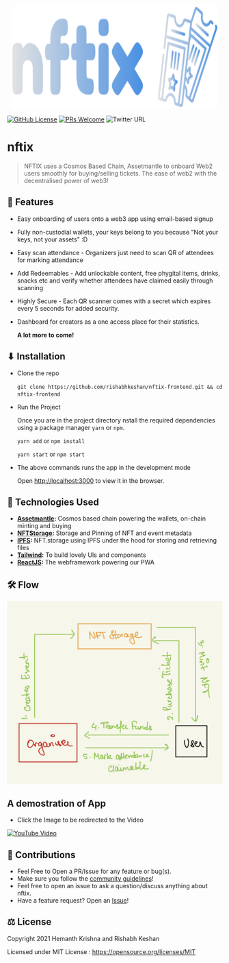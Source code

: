 <p align="center">
  <a href="https://github.com/rishabhkeshan/niftix-frontend">
    <img src="./src/assets/nftix_logo_white.svg" alt="Logo" width="480" height="240">
  </a>
</p>

[![GitHub License](https://img.shields.io/github/license/rishabhkeshan/nftix-frontend)](https://github.com/rishabhkeshan/nftix-frontend/blob/master/LICENSE)
[![PRs Welcome](https://img.shields.io/badge/PRs-welcome-brightgreen.svg)](https://github.com/rishabhkeshan/nftix-frontend/issues/new/choose)
![Twitter URL](https://img.shields.io/twitter/url?style=social&url=https%3A%2F%2Fgithub.com%2Frishabhkeshan%2Fnftix-frontend)

# nftix

> NFTIX uses a Cosmos Based Chain, Assetmantle to onboard Web2 users smoothly for buying/selling tickets. The ease of web2 with the decentralised power of web3!

## 🍿 Features

- Easy onboarding of users onto a web3 app using email-based signup
- Fully non-custodial wallets, your keys belong to you because "Not your keys, not your assets" :D
- Easy scan attendance - Organizers just need to scan QR of attendees for marking attendance
- Add Redeemables - Add unlockable content, free phygital items, drinks, snacks etc and verify whether attendees have claimed easily through scanning
- Highly Secure - Each QR scanner comes with a secret which expires every 5 seconds for added security.
- Dashboard for creators as a one access place for their statistics.

  **A lot more to come!**

## ⬇ Installation

- Clone the repo

  `git clone https://github.com/rishabhkeshan/nftix-frontend.git && cd nftix-frontend`

- Run the Project

  Once you are in the project directory nstall the required dependencies using a package manager `yarn` or `npm`.

  `yarn add` or `npm install`

  `yarn start` or `npm start`

- The above commands runs the app in the development mode

  Open [http://localhost:3000](http://localhost:3000) to view it in the browser.

## 📱 Technologies Used

- **[Assetmantle](https://assetmantle.one/):** Cosmos based chain powering the wallets, on-chain minting and buying
- **[NFTStorage](https://nft.storage/):** Storage and Pinning of NFT and event metadata
- **[IPFS](https://ipfs.io/):** NFT.storage using IPFS under the hood for storing and retrieving files
- **[Tailwind](https://tailwind.com):** To build lovely UIs and components
- **[ReactJS](https://reactjs.org/):** The webframework powering our PWA

## 🛠 Flow


![flow](src/assets/flow.jpeg)

## A demostration of App

- Click the Image to be redirected to the Video

[![YouTube Video](https://img.youtube.com/vi/MqUZwyMEmcI/0.jpg)](https://www.youtube.com/watch?v=MqUZwyMEmcI)

## 🤝 Contributions

- Feel Free to Open a PR/Issue for any feature or bug(s).
- Make sure you follow the [community guidelines](https://docs.github.com/en/github/site-policy/github-community-guidelines)!
- Feel free to open an issue to ask a question/discuss anything about nftix.
- Have a feature request? Open an [Issue](https://github.com/rishabhkeshan/nftix-frontend/issues/new)!

## ⚖ License

Copyright 2021 Hemanth Krishna and Rishabh Keshan

Licensed under MIT License : https://opensource.org/licenses/MIT
